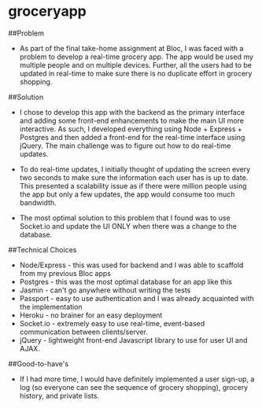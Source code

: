 # groceryapp

##Problem

* As part of the final take-home assignment at Bloc, I was faced with a problem to develop a real-time grocery app. The app would be used my multiple people and on multiple devices. Further, all the users had to be updated in real-time to make sure there is no duplicate effort in grocery shopping.

##Solution

* I chose to develop this app with the backend as the primary interface and adding some front-end enhancements to make the main UI more interactive. As such, I developed everything using Node + Express + Postgres and then added a front-end for the real-time interface using jQuery. The main challenge was to figure out how to do real-time updates.

* To do real-time updates, I initially thought of updating the screen every two seconds to make sure the information each user has is up to date. This presented a scalability issue as if there were million people using the app but only a few updates, the app would consume too much bandwidth.

* The most optimal solution to this problem that I found was to use Socket.io and update the UI ONLY when there was a change to the database.

##Technical Choices

* Node/Express - this was used for backend and I was able to scaffold from my previous Bloc apps
* Postgres - this was the most optimal database for an app like this
* Jasmin - can't go anywhere without writing the tests
* Passport - easy to use authentication and I was already acquainted with the implementation
* Heroku - no brainer for an easy deployment
* Socket.io - extremely easy to use real-time, event-based communication between clients/server.
* jQuery - lightweight front-end Javascript library to use for user UI and AJAX.

##Good-to-have's

* If I had more time, I would have definitely implemented a user sign-up, a log (so everyone can see the sequence of grocery shopping), grocery history, and private lists.

